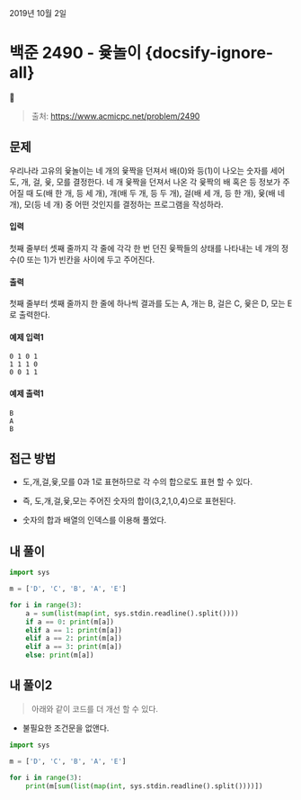
2019년 10월 2일

# 백준 2490 - 윷놀이 {docsify-ignore-all}

> 출처: https://www.acmicpc.net/problem/2490

## 문제

우리나라 고유의 윷놀이는 네 개의 윷짝을 던져서 배(0)와 등(1)이 나오는 숫자를 세어 도, 개, 걸, 윷, 모를 결정한다. 네 개 윷짝을 던져서 나온 각 윷짝의 배 혹은 등 정보가 주어질 때 도(배 한 개, 등 세 개), 개(배 두 개, 등 두 개), 걸(배 세 개, 등 한 개), 윷(배 네 개), 모(등 네 개) 중 어떤 것인지를 결정하는 프로그램을 작성하라.

#### 입력

첫째 줄부터 셋째 줄까지 각 줄에 각각 한 번 던진 윷짝들의 상태를 나타내는 네 개의 정수(0 또는 1)가 빈칸을 사이에 두고 주어진다.

#### 출력

첫째 줄부터 셋째 줄까지 한 줄에 하나씩 결과를 도는 A, 개는 B, 걸은 C, 윷은 D, 모는 E로 출력한다.

#### 예제 입력1

```
0 1 0 1
1 1 1 0
0 0 1 1
```

#### 예제 출력1

```
B
A
B
```

## 접근 방법

- 도,개,걸,윷,모를 0과 1로 표현하므로 각 수의 합으로도 표현 할 수 있다.

- 즉, 도,개,걸,윷,모는 주어진 숫자의 합이(3,2,1,0,4)으로 표현된다.

- 숫자의 합과 배열의 인덱스를 이용해 풀었다.

## 내 풀이

```python
import sys

m = ['D', 'C', 'B', 'A', 'E']

for i in range(3):
    a = sum(list(map(int, sys.stdin.readline().split())))
    if a == 0: print(m[a])
    elif a == 1: print(m[a])
    elif a == 2: print(m[a])
    elif a == 3: print(m[a])
    else: print(m[a])
```

## 내 풀이2

> 아래와 같이 코드를 더 개선 할 수 있다.

- 불필요한 조건문을 없앤다.

```python
import sys

m = ['D', 'C', 'B', 'A', 'E']

for i in range(3):
    print(m[sum(list(map(int, sys.stdin.readline().split())))])

```

